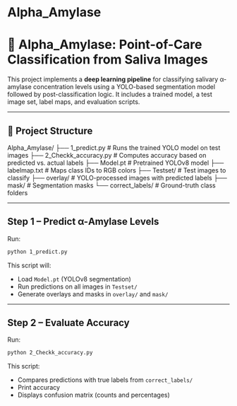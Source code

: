 # Alpha_Amylase

# 🧪 Alpha_Amylase: Point-of-Care Classification from Saliva Images

This project implements a **deep learning pipeline** for classifying salivary α-amylase concentration levels using a YOLO-based segmentation model followed by post-classification logic. It includes a trained model, a test image set, label maps, and evaluation scripts.

---

## 📁 Project Structure
Alpha_Amylase/
├── 1_predict.py # Runs the trained YOLO model on test images
├── 2_Checkk_accuracy.py # Computes accuracy based on predicted vs. actual labels
├── Model.pt # Pretrained YOLOv8 model
├── labelmap.txt # Maps class IDs to RGB colors
├── Testset/ # Test images to classify
├── overlay/ # YOLO-processed images with predicted labels
├── mask/ # Segmentation masks
└── correct_labels/ # Ground-truth class folders


---



## Step 1 – Predict α-Amylase Levels

Run:

```bash
python 1_predict.py
```

This script will:
- Load `Model.pt` (YOLOv8 segmentation)
- Run predictions on all images in `Testset/`
- Generate overlays and masks in `overlay/` and `mask/`

---

## Step 2 – Evaluate Accuracy

Run: 
```bash
python 2_Checkk_accuracy.py
```

This script:
- Compares predictions with true labels from `correct_labels/`
- Print accuracy
- Displays confusion matrix (counts and percentages)

